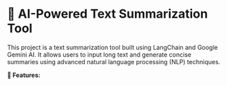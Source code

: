 # 📌 AI-Powered Text Summarization Tool
 
This project is a text summarization tool built using LangChain and Google Gemini AI. 
It allows users to input long text and generate concise summaries using advanced natural language processing (NLP) techniques.

**🚀 Features:**
